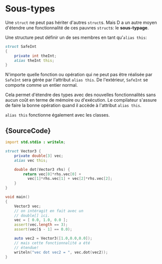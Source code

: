 # Sous-types

Une `struct` ne peut pas hériter d'autres `struct`s. Mais D a un autre moyen d'étendre une fonctionnalité de ces pauvres `struct`s: le **sous-typage**.

Une structure peut définir un de ses membres en tant qu'`alias this`:

```d
struct SafeInt
{
    private int theInt;
    alias theInt this;
}
```

N'importe quelle fonction ou opération qui ne peut pas être réalisée par `SafeInt` sera gérée par l'attribut `alias this`. De l'extérieur, `SafeInt` se comporte comme un entier normal.

Cela permet d'étendre des types avec des nouvelles fonctionnalités sans aucun coût en terme de mémoire ou d'exécution. Le compilateur s'assure de faire la bonne opération quand il accède à l'attribut `alias this`.

`alias this` fonctionne également avec les classes.

## {SourceCode}

```d
import std.stdio : writeln;

struct Vector3 {
    private double[3] vec;
    alias vec this;

    double dot(Vector3 rhs) {
        return vec[0]*rhs.vec[0] +
          vec[1]*rhs.vec[1] + vec[2]*rhs.vec[2];
    }
}

void main()
{
    Vector3 vec;
    // on intéragit en fait avec un
    // double[] ici.
    vec = [ 0.0, 1.0, 0.0 ];
    assert(vec.length == 3);
    assert(vec[$ - 1] == 0.0);

    auto vec2 = Vector3([1.0,0.0,0.0]);
    // mais cette fonctionnalité a été
    // étendue!
    writeln("vec dot vec2 = ", vec.dot(vec2));
}
```
